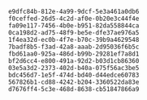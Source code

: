
                e9dfc84b-812e-4a99-9dcf-5e3a461a0db6
                f0ceffed-26d5-4c2d-af0e-0b20e3c44f4e
                fa09e117-7456-4b0e-b951-82da558844ca
                0ca198d2-ad75-48f9-be5e-dfe37ae976a5
                1f4ea32d-ec0b-4f7e-b70c-39b9a4629548
                7badf8b5-f3ad-42a8-aaab-2d95036f6b5c
                fbd61aa0-925a-486d-b99b-29281ef7a8d1
                bf2d6cc4-e800-491a-92d2-b03d1cb86360
                03e5a3d2-2373-402d-b40a-075f56ac3be5
                bdc456d7-1e5f-474d-bd40-d44edce60783
                567826b1-cd88-4242-b204-3360522da83e
                d7676ff4-5c3e-468d-8638-cb51847866a9
                